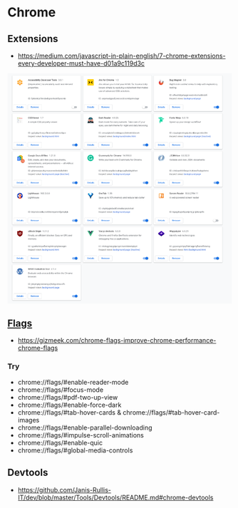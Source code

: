 # Chrome

## Extensions

* https://medium.com/javascript-in-plain-english/7-chrome-extensions-every-developer-must-have-d01a9c119d3c

![images/20201230-chrome-ext.png](images/20201230-chrome-ext.png)

## [Flags](https://medium.com/better-programming/10-awesome-chrome-flags-you-should-enable-right-now-2684e4518cb5)

* https://gizmeek.com/chrome-flags-improve-chrome-performance-chrome-flags

### Try

* chrome://flags/#enable-reader-mode
* chrome://flags/#focus-mode
* chrome://flags/#pdf-two-up-view
* chrome://flags/#enable-force-dark
* chrome://flags/#tab-hover-cards & chrome://flags/#tab-hover-card-images
* chrome://flags/#enable-parallel-downloading
* chrome://flags/#impulse-scroll-animations
* chrome://flags/#enable-quic
* chrome://flags/#global-media-controls

## Devtools

* https://github.com/Janis-Rullis-IT/dev/blob/master/Tools/Devtools/README.md#chrome-devtools
